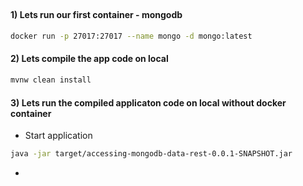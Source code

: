 ##

#### 1) Lets run our first container - mongodb

```bash
docker run -p 27017:27017 --name mongo -d mongo:latest
```

#### 2) Lets compile the app code on local

```bash
mvnw clean install
```

#### 3) Lets run the compiled applicaton code on local without docker container

* Start application
```bash
java -jar target/accessing-mongodb-data-rest-0.0.1-SNAPSHOT.jar
```

* 
